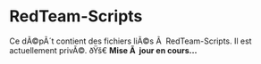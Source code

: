 ﻿# RedTeam-Scripts
Ce dÃ©pÃ´t contient des fichiers liÃ©s Ã  RedTeam-Scripts. Il est actuellement privÃ©.
ðŸš€ **Mise Ã  jour en cours...**
